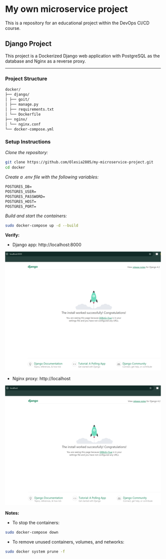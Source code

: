 # My own microservice project
This is a repository for an educational project within the DevOps CI/CD course.

## Django Project

This project is a Dockerized Django web application with PostgreSQL as the database and Nginx as a reverse proxy.

---

### Project Structure

```
docker/
├── django/
│ ├── goit/
│ ├── manage.py
│ ├── requirements.txt
│ └── Dockerfile
├── nginx/
│ └── nginx.conf
└── docker-compose.yml
```

### Setup Instructions

*Clone the repository:*
```bash
git clone https://github.com/Olesia2805/my-microservice-project.git
cd docker
```

*Create a .env file with the following variables:*
```
POSTGRES_DB=
POSTGRES_USER=
POSTGRES_PASSWORD=
POSTGRES_HOST=
POSTGRES_PORT=
```

*Build and start the containers:*
```bash
sudo docker-compose up -d --build
```

**Verify:**
- Django app: http://localhost:8000

![app_8000](docker/app_8000.png)

- Nginx proxy: http://localhost

![app_80](docker/app_80.png)

**Notes:**

- To stop the containers:
```bash
sudo docker-compose down
```
- To remove unused containers, volumes, and networks:
```bash
sudo docker system prune -f
```
